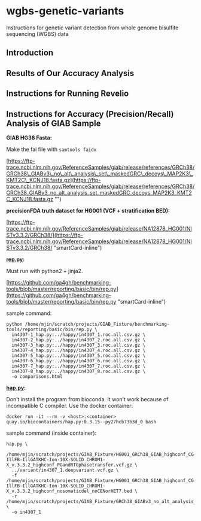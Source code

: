 # wgbs-genetic-variants
Instructions for genetic variant detection from whole genome bisulfite sequencing (WGBS) data

## Introduction

## Results of Our Accuracy Analysis

## Instructions for Running Revelio

## Instructions for Accuracy (Precision/Recall) Analysis of GIAB Sample

**GIAB HG38 Fasta:**

Make the fai file with `samtools faidx`

[https://ftp-trace.ncbi.nlm.nih.gov/ReferenceSamples/giab/release/references/GRCh38/GRCh38\_GIABv3\_no\_alt\_analysis\_set\_maskedGRC\_decoys\_MAP2K3\_KMT2C\_KCNJ18.fasta.gz](https://ftp-trace.ncbi.nlm.nih.gov/ReferenceSamples/giab/release/references/GRCh38/GRCh38_GIABv3_no_alt_analysis_set_maskedGRC_decoys_MAP2K3_KMT2C_KCNJ18.fasta.gz "‌")

**precisionFDA truth dataset for HG001 (VCF + stratification BED):**

[https://ftp-trace.ncbi.nlm.nih.gov/ReferenceSamples/giab/release/NA12878_HG001/NISTv3.3.2/GRCh38/](https://ftp-trace.ncbi.nlm.nih.gov/ReferenceSamples/giab/release/NA12878_HG001/NISTv3.3.2/GRCh38/ "smartCard-inline")

[**rep.py**](http://rep.py "‌")**:**

Must run with python2 + jinja2.

[https://github.com/ga4gh/benchmarking-tools/blob/master/reporting/basic/bin/rep.py](https://github.com/ga4gh/benchmarking-tools/blob/master/reporting/basic/bin/rep.py "smartCard-inline")

sample command:

```
python /home/mjin/scratch/projects/GIAB_Fixture/benchmarking-tools/reporting/basic/bin/rep.py \
  in4307-1_hap.py:../happy/in4307_1.roc.all.csv.gz \
  in4307-2_hap.py:../happy/in4307_2.roc.all.csv.gz \
  in4307-3_hap.py:../happy/in4307_3.roc.all.csv.gz \
  in4307-4_hap.py:../happy/in4307_4.roc.all.csv.gz \
  in4307-5_hap.py:../happy/in4307_5.roc.all.csv.gz \
  in4307-6_hap.py:../happy/in4307_6.roc.all.csv.gz \
  in4307-7_hap.py:../happy/in4307_7.roc.all.csv.gz \
  in4307-8_hap.py:../happy/in4307_8.roc.all.csv.gz \
  -o comparisons.html
```

[**hap.py**](http://hap.py "‌")**:**

Don’t install the program from bioconda. It won’t work because of incompatible C compiler. Use the docker container:

`docker run -it --rm -v <host>:<container> quay.io/biocontainers/hap.py:0.3.15--py27hcb73b3d_0 bash`

sample command (inside container):

```
hap.py \
  /home/mjin/scratch/projects/GIAB_Fixture/HG001_GRCh38_GIAB_highconf_CG-IllFB-IllGATKHC-Ion-10X-SOLID_CHROM1-X_v.3.3.2_highconf_PGandRTGphasetransfer.vcf.gz \
  ../variant/in4307_1.deepvariant.vcf.gz \
  -f /home/mjin/scratch/projects/GIAB_Fixture/HG001_GRCh38_GIAB_highconf_CG-IllFB-IllGATKHC-Ion-10X-SOLID_CHROM1-X_v.3.3.2_highconf_nosomaticdel_noCENorHET7.bed \
  -r /home/mjin/scratch/projects/GIAB_Fixture/GRCh38_GIABv3_no_alt_analysis_set_maskedGRC_decoys_MAP2K3_KMT2C_KCNJ18.fasta \
  -o in4307_1
```
